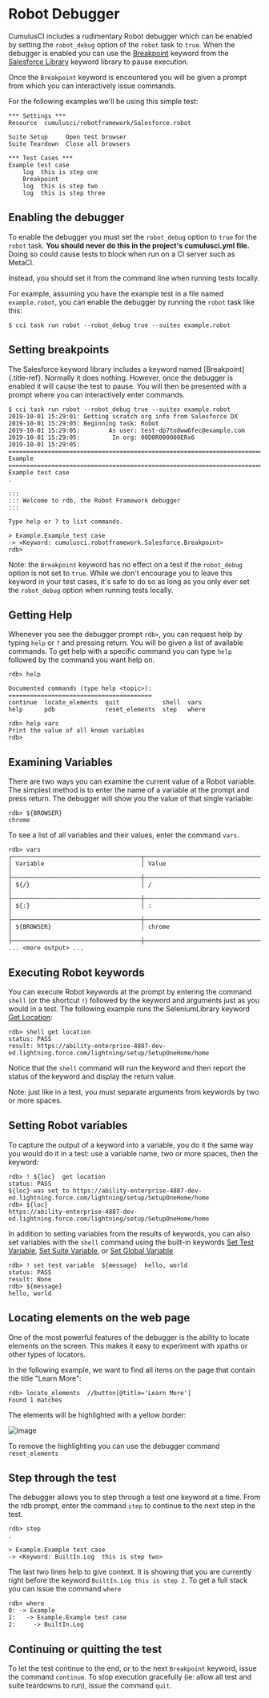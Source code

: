 # Robot Debugger

CumulusCI includes a rudimentary Robot debugger which can be enabled by
setting the `robot_debug` option of the `robot` task to `true`. When the
debugger is enabled you can use the
[Breakpoint](Keywords.html##Salesforce.Breakpoint) keyword from the
[Salesforce
Library](Keywords.html##file-cumulusci.robotframework.Salesforce) keyword
library to pause execution.

Once the `Breakpoint` keyword is encountered you will be given a prompt
from which you can interactively issue commands.

For the following examples we\'ll be using this simple test:

```robotframework
*** Settings ***
Resource  cumulusci/robotframework/Salesforce.robot

Suite Setup     Open test browser
Suite Teardown  Close all browsers

*** Test Cases ***
Example test case
    log  this is step one
    Breakpoint
    log  this is step two
    log  this is step three
```

## Enabling the debugger

To enable the debugger you must set the `robot_debug` option to `true`
for the `robot` task. **You should never do this in the project\'s
cumulusci.yml file.** Doing so could cause tests to block when run on a
CI server such as MetaCI.

Instead, you should set it from the command line when running tests
locally.

For example, assuming you have the example test in a file named
`example.robot`, you can enable the debugger by running the `robot` task
like this:

```console
$ cci task run robot --robot_debug true --suites example.robot
```

## Setting breakpoints

The Salesforce keyword library includes a keyword named
[Breakpoint]{.title-ref}. Normally it does nothing. However, once the
debugger is enabled it will cause the test to pause. You will then be
presented with a prompt where you can interactively enter commands.

```console
$ cci task run robot --robot_debug true --suites example.robot
2019-10-01 15:29:01: Getting scratch org info from Salesforce DX
2019-10-01 15:29:05: Beginning task: Robot
2019-10-01 15:29:05:        As user: test-dp7to8ww6fec@example.com
2019-10-01 15:29:05:         In org: 00D0R000000ERx6
2019-10-01 15:29:05:
==============================================================================
Example
==============================================================================
Example test case                                                     .

:::
::: Welcome to rdb, the Robot Framework debugger
:::

Type help or ? to list commands.

> Example.Example test case
-> <Keyword: cumulusci.robotframework.Salesforce.Breakpoint>
rdb>
```

Note: the `Breakpoint` keyword has no effect on a test if the
`robot_debug` option is not set to `true`. While we don\'t encourage you
to leave this keyword in your test cases, it\'s safe to do so as long as
you only ever set the `robot_debug` option when running tests locally.

## Getting Help

Whenever you see the debugger prompt `rdb>`, you can request help by
typing `help` or `?` and pressing return. You will be given a list of
available commands. To get help with a specific command you can type
`help` followed by the command you want help on.

```console
rdb> help

Documented commands (type help <topic>):
========================================
continue  locate_elements  quit            shell  vars
help      pdb              reset_elements  step   where

rdb> help vars
Print the value of all known variables
rdb>
```

## Examining Variables

There are two ways you can examine the current value of a Robot
variable. The simplest method is to enter the name of a variable at the
prompt and press return. The debugger will show you the value of that
single variable:

```console
rdb> ${BROWSER}
chrome
```

To see a list of all variables and their values, enter the command
`vars`.

```console
rdb> vars
┌────────────────────────────────────┬──────────────────────────────────────────────────┐
│ Variable                           │ Value                                            │
├────────────────────────────────────┼──────────────────────────────────────────────────┤
│ ${/}                               │ /                                                │
├────────────────────────────────────┼──────────────────────────────────────────────────┤
│ ${:}                               │ :                                                │
├────────────────────────────────────┼──────────────────────────────────────────────────┤
│ ${BROWSER}                         │ chrome                                           │
├────────────────────────────────────┼──────────────────────────────────────────────────┤
... <more output> ...
```

## Executing Robot keywords

You can execute Robot keywords at the prompt by entering the command
`shell` (or the shortcut `!`) followed by the keyword and arguments just
as you would in a test. The following example runs the SeleniumLibrary
keyword [Get
Location](http://robotframework.org/SeleniumLibrary/SeleniumLibrary.html##Get%20Location):

```console
rdb> shell get location
status: PASS
result: https://ability-enterprise-4887-dev-ed.lightning.force.com/lightning/setup/SetupOneHome/home
```

Notice that the `shell` command will run the keyword and then report the
status of the keyword and display the return value.

Note: just like in a test, you must separate arguments from keywords by
two or more spaces.

## Setting Robot variables

To capture the output of a keyword into a variable, you do it the same
way you would do it in a test: use a variable name, two or more spaces,
then the keyword:

```console
rdb> ! ${loc}  get location
status: PASS
${loc} was set to https://ability-enterprise-4887-dev-ed.lightning.force.com/lightning/setup/SetupOneHome/home
rdb> ${loc}
https://ability-enterprise-4887-dev-ed.lightning.force.com/lightning/setup/SetupOneHome/home
```

In addition to setting variables from the results of keywords, you can
also set variables with the `shell` command using the built-in keywords
[Set Test
Variable](http://robotframework.org/robotframework/latest/libraries/BuiltIn.html##Set%20Test%20Variable),
[Set Suite
Variable](http://robotframework.org/robotframework/latest/libraries/BuiltIn.html##Set%20Suite%20Variable),
or [Set Global
Variable](http://robotframework.org/robotframework/latest/libraries/BuiltIn.html##Set%20Global%20Variable).

```console
rdb> ! set test variable  ${message}  hello, world
status: PASS
result: None
rdb> ${message}
hello, world
```

## Locating elements on the web page

One of the most powerful features of the debugger is the ability to
locate elements on the screen. This makes it easy to experiment with
xpaths or other types of locators.

In the following example, we want to find all items on the page that
contain the title \"Learn More\":

```console
rdb> locate_elements  //button[@title='Learn More']
Found 1 matches
```

The elements will be highlighted with a yellow border:

![image](images/locate_elements_screenshot.png)

To remove the highlighting you can use the debugger command
`reset_elements`

## Step through the test

The debugger allows you to step through a test one keyword at a time.
From the rdb prompt, enter the command `step` to continue to the next
step in the test.

```console
rdb> step
.

> Example.Example test case
-> <Keyword: BuiltIn.Log  this is step two>
```

The last two lines help to give context. It is showing that you are
currently right before the keyword `BuiltIn.Log this is step 2`. To get
a full stack you can issue the command `where`

```console
rdb> where
0: -> Example
1:   -> Example.Example test case
2:     -> BuiltIn.Log
```

## Continuing or quitting the test

To let the test continue to the end, or to the next `Breakpoint`
keyword, issue the command `continue`. To stop execution gracefully (ie:
allow all test and suite teardowns to run), issue the command `quit`.
